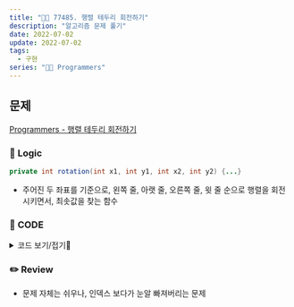 ```yaml
---
title: "👩‍💻 77485. 행렬 테두리 회전하기"
description: "알고리즘 문제 풀기"
date: 2022-07-02
update: 2022-07-02
tags:
  - 구현
series: "👩‍💻 Programmers"
---
```


## 문제
[Programmers - 행렬 테두리 회전하기](https://programmers.co.kr/learn/courses/30/lessons/77485)

### 📍 **Logic**

```java
private int rotation(int x1, int y1, int x2, int y2) {...}
```

- 주어진 두 좌표를 기준으로, 왼쪽 줄, 아랫 줄, 오른쪽 줄, 윗 줄 순으로 행렬을 회전시키면서, 최솟값을 찾는 함수

### 📄 **CODE**

<details>
  <summary>코드 보기/접기💫</summary>
    <div markdown="1">

	class Solution {
    
        static int[][] map;
        
        public int[] solution(int rows, int columns, int[][] queries) {
            int[] answer = new int[queries.length];
            int idx = 0;
            
            init(rows, columns);
            
            for (int[] query : queries)
                answer[idx++] = rotation(query[0] - 1, query[1] - 1, query[2] - 1, query[3] - 1);
            
            return answer;
        }
        
        private void init(int rows, int columns) {
            map = new int[rows][columns];
            int num = 1;
            
            for (int i = 0; i < rows; i++)
                for (int j = 0; j < columns; j++)
                    map[i][j] = num++;
        }
        
        private int rotation(int x1, int y1, int x2, int y2) {
            int w = y2 - y1;
            int h = x2 - x1;
            int value = map[x1][y1];
            int min = value;
            
            // 왼쪽 줄 이동
            for (int i = x1 + 1; i <= x1 + h; i++) {
                int moveN = map[i][y1];
                if (min > moveN) min = moveN;
                map[i - 1][y1] = moveN;
            }
            
            // 아랫 줄 이동
            for (int j = y1 + 1; j <= y1 + w; j++) {
                int moveN = map[x2][j];
                if (min > moveN) min = moveN;
                map[x2][j - 1] = moveN;
            }
            
            // 오른쪽 줄 이동
            for (int i = x2 - 1; i >= x1; i--) {
                int moveN = map[i][y2];
                if (min > moveN) min = moveN;
                map[i + 1][y2] = moveN;
            }
            
            // 윗 줄 이동
            for (int j = y2 - 1; j > y1; j--) {
                int moveN = map[x1][j];
                if (min > moveN) min = moveN;
                map[x1][j + 1] = moveN;
            }
            
            map[x1][y1 + 1] = value;
            
            return min;
        }
    }
  	</div>
</details>

### ✏️ **Review**
- 문제 자체는 쉬우나, 인덱스 보다가 눈알 빠져버리는 문제